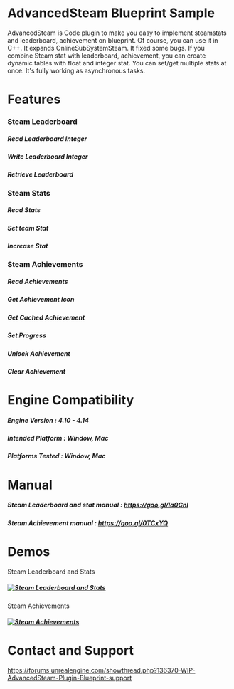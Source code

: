# AdvancedSteam Blueprint Sample
AdvancedSteam is Code plugin to make you easy to implement steamstats and leaderboard, achievement on blueprint. Of course, you can use it in C++. It expands OnlineSubSystemSteam. It fixed some bugs. If you combine Steam stat with leaderboard, achievement, you can create dynamic tables with float and integer stat. You can set/get multiple stats at once. It's fully working as asynchronous tasks.

# Features
### Steam Leaderboard 
##### Read Leaderboard Integer 
##### Write Leaderboard Integer 
##### Retrieve Leaderboard 
### Steam Stats 
##### Read Stats 
##### Set team Stat 
##### Increase Stat 
### Steam Achievements 
##### Read Achievements 
##### Get Achievement Icon 
##### Get Cached Achievement 
##### Set Progress 
##### Unlock Achievement 
##### Clear Achievement 

# Engine Compatibility
##### Engine Version : 4.10 - 4.14 
##### Intended Platform : Window, Mac 
##### Platforms Tested : Window, Mac 
 
# Manual 
##### Steam Leaderboard and stat manual : https://goo.gl/Ia0Cnl 
##### Steam Achievement manual : https://goo.gl/0TCxYQ 

# Demos 
Steam Leaderboard and Stats
##### [![Steam Leaderboard and Stats](http://img.youtube.com/vi/OQlAUtFIYmM/0.jpg)](https://www.youtube.com/watch?v=OQlAUtFIYmM) 
Steam Achievements
##### [![Steam Achievements](http://img.youtube.com/vi/CLzoVcSP7y8/0.jpg)](https://www.youtube.com/watch?v=CLzoVcSP7y8) 


# Contact and Support
https://forums.unrealengine.com/showthread.php?136370-WIP-AdvancedSteam-Plugin-Blueprint-support

